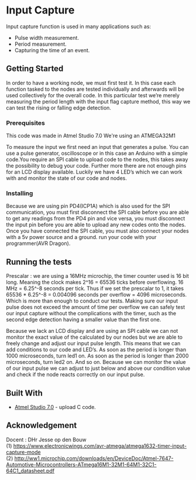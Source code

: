 # Input Capture

Input capture function is used in many applications such as:  
  * Pulse width measurement.  
  * Period measurement.  
  * Capturing the time of an event.


## Getting Started

In order to have a working node, we must first test it.
In this case each function tasked to the nodes are tested individually and afterwards will be used collectively for the overall code.
In this particular test we’re merely measuring the  period length with the input flag capture method, this way we can test the rising or falling edge detection. 


### Prerequisites

This code was made in Atmel Studio 7.0
We're using an ATMEGA32M1

To measure the input we first need an input that generates a pulse. You can use a pulse generator, oscilloscope or in this case an Arduino with a simple code.You require an SPI cable to upload code to the nodes, this takes away the possibility to debug your code. 
Further more there are not enough pins for an LCD display available. 
Luckily we have 4 LED’s which we can work with and monitor the state of our code and nodes.

 
### Installing

Because we are using pin PD4(ICP1A) which is also used for the SPI communication, you must first disconnect the SPI cable before you are able to get any readings from the PD4 pin and vice versa, you must disconnect the input pin before you are able to upload any new codes onto the nodes. Once you have connected the SPI cable, you must also connect your nodes with a 5v power source and a ground. run your code with your programmer(AVR Dragon).

## Running the tests

Prescalar : we are using a 16MHz  microchip, the timer counter used is  16 bit long. Meaning the clock makes 2^16 = 65536 ticks before overflowing. 16 MHz = 6.25^-8 seconds per tick.
Thus if we set the prescalar to 1, it  takes 65536 * 6.25^-8 = 0.004096 seconds per overflow = 4096 microseconds. Which is more than enough to conduct our tests. Making sure our input pulse does not exceed the amount of time per overflow we can safely test our input capture without the complications with the timer, such as the second edge detection having a smaller value than the first one.

Because we lack an LCD display and are using an SPI cable we can not monitor the exact value of the calculated by our nodes but we are able to freely change and adjust our input pulse length. 
This means that we can add conditions to our code and LED’s.
As soon as the period is longer than 1000 microseconds, turn led1 on.
As soon as the period is longer than 2000 microseconds, turn led2 on.
And so on.
Because we can monitor the value of our input pulse we can adjust to just below and above our condition value and check if the node reacts correctly on our input pulse.



## Built With

* [Atmel Studio 7.0](https://atmel-studio.software.informer.com/7.0/) - upload C code.
 


## Acknowledgement
 Docent : DHr Jesse op den Bouw  
(1) https://www.electronicwings.com/avr-atmega/atmega1632-timer-input-capture-mode  
(2) http://ww1.microchip.com/downloads/en/DeviceDoc/Atmel-7647-Automotive-Microcontrollers-ATmega16M1-32M1-64M1-32C1-64C1_datasheet.pdf

